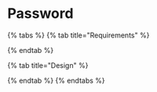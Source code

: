 # Password

{% tabs %}
{% tab title="Requirements" %}

{% endtab %}

{% tab title="Design" %}

{% endtab %}
{% endtabs %}

